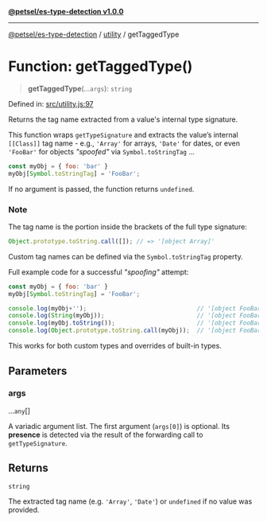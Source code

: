 [**@petsel/es-type-detection v1.0.0**](../../README.md)

***

[@petsel/es-type-detection](../../modules.md) / [utility](../README.md) / getTaggedType

# Function: getTaggedType()

> **getTaggedType**(...`args`): `string`

Defined in: [src/utility.js:97](https://github.com/petsel/es-type-detection/blob/ee065d8dbfab0995c95e9bb864d87647f5391dda/src/utility.js#L97)

Returns the tag name extracted from a value's internal type signature.

This function wraps `getTypeSignature` and extracts the value’s internal
`[[Class]]` tag name - e.g., `'Array'` for arrays, `'Date'` for dates, or
even `'FooBar'` for objects _"spoofed"_ via `Symbol.toStringTag` ...

```js
const myObj = { foo: 'bar' }
myObj[Symbol.toStringTag] = 'FooBar';
```

If no argument is passed, the function returns `undefined`.

### Note
The tag name is the portion inside the brackets of the full type signature:

```js
Object.prototype.toString.call([]); // => '[object Array]'
```

Custom tag names can be defined via the `Symbol.toStringTag` property.

Full example code for a successful _"spoofing"_ attempt:

```js
const myObj = { foo: 'bar' }
myObj[Symbol.toStringTag] = 'FooBar';

console.log(myObj+'');                               // '[object FooBar]'
console.log(String(myObj));                          // '[object FooBar]'
console.log(myObj.toString());                       // '[object FooBar]'
console.log(Object.prototype.toString.call(myObj));  // '[object FooBar]'
```

This works for both custom types and overrides of built-in types.

## Parameters

### args

...`any`[]

A variadic argument list. The first argument (`args[0]`) is optional.
 Its **presence** is detected via the result of the forwarding call to
 `getTypeSignature`.

## Returns

`string`

The extracted tag name (e.g. `'Array'`, `'Date'`) or `undefined` if no
 value was provided.
